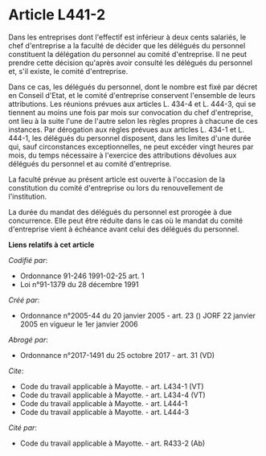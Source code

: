 # Article L441-2

Dans les entreprises dont l'effectif est inférieur à deux cents salariés, le chef d'entreprise a la faculté de décider que
les délégués du personnel constituent la délégation du personnel au comité d'entreprise. Il ne peut prendre cette décision
qu'après avoir consulté les délégués du personnel et, s'il existe, le comité d'entreprise.

Dans ce cas, les délégués du personnel, dont le nombre est fixé par décret en Conseil d'Etat, et le comité d'entreprise
conservent l'ensemble de leurs attributions. Les réunions prévues aux articles L. 434-4 et L. 444-3, qui se tiennent au moins
une fois par mois sur convocation du chef d'entreprise, ont lieu à la suite l'une de l'autre selon les règles propres à
chacune de ces instances. Par dérogation aux règles prévues aux articles L. 434-1 et L. 444-1, les délégués du personnel
disposent, dans les limites d'une durée qui, sauf circonstances exceptionnelles, ne peut excéder vingt heures par mois, du
temps nécessaire à l'exercice des attributions dévolues aux délégués du personnel et au comité d'entreprise.

La faculté prévue au présent article est ouverte à l'occasion de la constitution du comité d'entreprise ou lors du
renouvellement de l'institution.

La durée du mandat des délégués du personnel est prorogée à due concurrence. Elle peut être réduite dans le cas où le mandat
du comité d'entreprise vient à échéance avant celui des délégués du personnel.

**Liens relatifs à cet article**

_Codifié par_:

  - Ordonnance 91-246 1991-02-25 art. 1
  - Loi n°91-1379 du 28 décembre 1991

_Créé par_:

  - Ordonnance n°2005-44 du 20 janvier 2005 - art. 23 () JORF 22 janvier 2005 en vigueur le 1er janvier 2006

_Abrogé par_:

  - Ordonnance n°2017-1491 du 25 octobre 2017 - art. 31 (VD)

_Cite_:

  - Code du travail applicable à Mayotte. - art. L434-1 (VT)
  - Code du travail applicable à Mayotte. - art. L434-4 (VT)
  - Code du travail applicable à Mayotte. - art. L444-1
  - Code du travail applicable à Mayotte. - art. L444-3

_Cité par_:

  - Code du travail applicable à Mayotte. - art. R433-2 (Ab)
